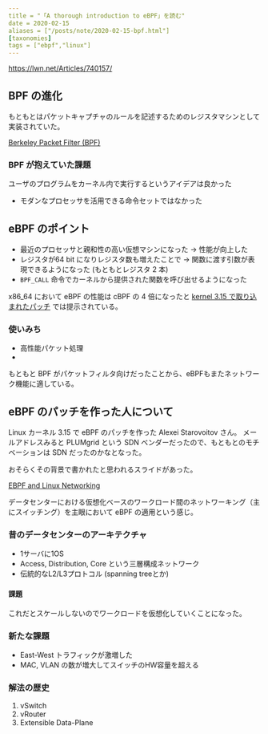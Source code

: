 ```yaml
---
title = "「A thorough introduction to eBPF」を読む"
date = 2020-02-15
aliases = ["/posts/note/2020-02-15-bpf.html"]
[taxonomies]
tags = ["ebpf","linux"]
---
```


https://lwn.net/Articles/740157/

## BPF の進化

もともとはパケットキャプチャのルールを記述するためのレジスタマシンとして実装されていた。

[Berkeley Packet Filter (BPF)](http://www.tcpdump.org/papers/bpf-usenix94.pdf)

### BPF が抱えていた課題

ユーザのプログラムをカーネル内で実行するというアイデアは良かった

- モダンなプロセッサを活用できる命令セットではなかった

## eBPF のポイント

- 最近のプロセッサと親和性の高い仮想マシンになった → 性能が向上した
- レジスタが64 bit になりレジスタ数も増えたことで →  関数に渡す引数が表現できるようになった (もともとレジスタ 2 本)
- `BPF_CALL` 命令でカーネルから提供された関数を呼び出せるようになった

x86\_64 において eBPF の性能は cBPF の 4 倍になったと [kernel 3.15 で取り込まれたパッチ](https://git.kernel.org/pub/scm/linux/kernel/git/torvalds/linux.git/commit/?id=bd4cf0ed331a275e9bf5a49e6d0fd55dffc551b8) では提示されている。

### 使いみち

- 高性能パケット処理
- 

もともと BPF がパケットフィルタ向けだったことから、eBPFもまたネットワーク機能に適している。

## eBPF のパッチを作った人について

Linux カーネル 3.15 で eBPF のパッチを作った Alexei Starovoitov さん。
メールアドレスみると PLUMgrid という SDN ベンダーだったので、もともとのモチベーションは SDN だったのかなとなった。

おそらくその背景で書かれたと思われるスライドがあった。

[EBPF and Linux Networking](https://www.slideshare.net/PLUMgrid/ebpf-and-linux-networking)

データセンターにおける仮想化ベースのワークロード間のネットワーキング（主にスイッチング）を主眼において eBPF の適用という感じ。

### 昔のデータセンターのアーキテクチャ

- 1サーバに1OS
- Access, Distribution, Core という三層構成ネットワーク
- 伝統的なL2/L3プロトコル (spanning treeとか)

#### 課題

これだとスケールしないのでワークロードを仮想化していくことになった。

### 新たな課題

- East-West トラフィックが激増した
- MAC, VLAN の数が増大してスイッチのHW容量を超える

### 解法の歴史

1. vSwitch
2. vRouter
3. Extensible Data-Plane

